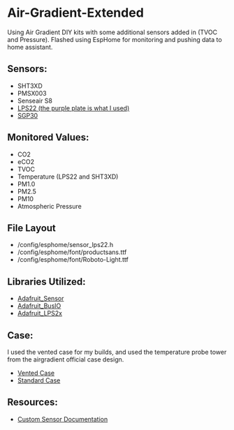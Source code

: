 # Air-Gradient-Extended
Using Air Gradient DIY kits with some additional sensors added in (TVOC and Pressure). Flashed using EspHome for monitoring and pushing data to home assistant.

## Sensors:
- SHT3XD
- PMSX003
- Senseair S8
- [LPS22 (the purple plate is what I used)](https://www.aliexpress.us/item/3256804423878004.html)
- [SGP30](https://www.aliexpress.us/item/2255801057593796.html)

## Monitored Values:
- CO2
- eCO2
- TVOC
- Temperature (LPS22 and SHT3XD)
- PM1.0
- PM2.5
- PM10
- Atmospheric Pressure

## File Layout

- /config/esphome/sensor_lps22.h
- /config/esphome/font/productsans.ttf
- /config/esphome/font/Roboto-Light.ttf

## Libraries Utilized:

- [Adafruit_Sensor](https://github.com/adafruit/Adafruit_Sensor.git)
- [Adafruit_BusIO](https://github.com/adafruit/Adafruit_BusIO.git)
- [Adafruit_LPS2x](https://github.com/adafruit/Adafruit_LPS2X.git)

## Case:

I used the vented case for my builds, and used the temperature probe tower from the airgradient official case design.

- [Vented Case](https://www.printables.com/model/273756-vented-airgradiant-enclosure)
- [Standard Case](https://www.airgradient.com/open-airgradient/instructions/diy/diy_3d_new.zip)

## Resources:

- [Custom Sensor Documentation](https://esphome.io/components/sensor/custom.html)
